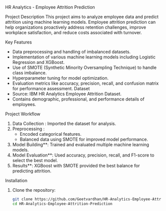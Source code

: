 HR Analytics - Employee Attrition Prediction

Project Description
This project aims to analyze employee data and predict attrition using machine learning models. Employee attrition prediction can help organizations proactively address retention challenges, improve workplace satisfaction, and reduce costs associated with turnover.

Key Features
- Data preprocessing and handling of imbalanced datasets.
- Implementation of various machine learning models including Logistic Regression and XGBoost.
- Use of SMOTE (Synthetic Minority Oversampling Technique) to handle class imbalance.
- Hyperparameter tuning for model optimization.
- Evaluation metrics like accuracy, precision, recall, and confusion matrix for performance assessment.
Dataset
- Source: IBM HR Analytics Employee Attrition Dataset.
- Contains demographic, professional, and performance details of employees.

 Project Workflow
1. Data Collection : Imported the dataset for analysis.
2. Preprocessing : 
   - Encoded categorical features.
   - Balanced data using SMOTE for improved model performance.
3. Model Building**: Trained and evaluated multiple machine learning models.
4. Model Evaluation**: Used accuracy, precision, recall, and F1-score to select the best model.
5. Results**: XGBoost with SMOTE provided the best balance for predicting attrition.

Installation
1. Clone the repository:
   ```bash
   git clone https://github.com/Geetvardhan/HR-Analytics-Employee-Attrition-Prediction.git
   cd HR-Analytics-Employee-Attrition-Prediction
